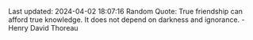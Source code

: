 Last updated: 2024-04-02 18:07:16
Random Quote: True friendship can afford true knowledge. It does not depend on darkness and ignorance. - Henry David Thoreau